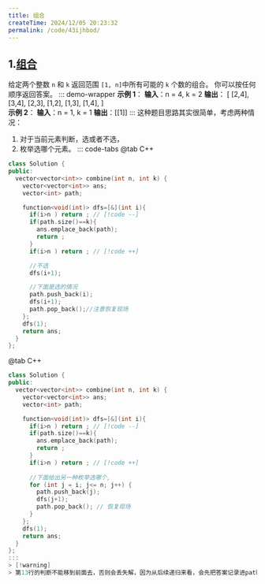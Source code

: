```yaml
---
title: 组合
createTime: 2024/12/05 20:23:32
permalink: /code/43ijhbod/
---
```


## 1.[组合](https://leetcode.cn/problems/combinations/description/)
给定两个整数 `n` 和 `k` 返回范围 `[1, n]`中所有可能的 `k` 个数的组合。
你可以按任何顺序返回答案。
::: demo-wrapper 
**示例 1**：
**输入**：n = 4, k = 2 **输出**：
[
  [2,4],
  [3,4],
  [2,3],
  [1,2],
  [1,3],
  [1,4],
] \
**示例 2**：
**输入**：n = 1, k = 1 **输出**：[[1]] 
:::
这种题目思路其实很简单，考虑两种情况：
1. 对于当前元素判断，选或者不选，
2. 枚举选哪个元素。
::: code-tabs
@tab C++ 
``` c++ 
class Solution {
public:
  vector<vector<int>> combine(int n, int k) {
    vector<vector<int>> ans;
    vector<int> path;

    function<void(int)> dfs=[&](int i){
      if(i>n ) return ; // [!code --]
      if(path.size()==k){
        ans.emplace_back(path);
        return ;
      }
      if(i>n ) return ; // [!code ++]

      //不选
      dfs(i+1);

      //下面是选的情况
      path.push_back(i);
      dfs(i+1);
      path.pop_back();//注意恢复现场
    };
    dfs(1);
    return ans;
  }
};
```
@tab C++ 
``` c++ {13,8}
class Solution {
public:
  vector<vector<int>> combine(int n, int k) {
    vector<vector<int>> ans;
    vector<int> path;

    function<void(int)> dfs=[&](int i){
      if(i>n ) return ; // [!code --]
      if(path.size()==k){
        ans.emplace_back(path);
        return ;
      }
      if(i>n ) return ; // [!code ++]
   
      //下面给出另一种枚举选哪个,
      for (int j = i; j<= n; j++) {
        path.push_back(j);
        dfs(j+1);
        path.pop_back(); // 恢复现场
      }
    };
    dfs(1);
    return ans;
  }
};
:::
> [!warning]
> 第13行的判断不能移到前面去，否则会丢失解，因为从后续递归来看，会先把答案记录进path之后，才会递归到到 i+1，再判断是否出界的情况。